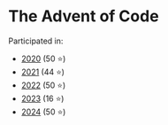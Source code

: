 The Advent of Code
=======================
Participated in:
*  [2020](2020/) (50 ⭐)
*  [2021](2021/) (44 ⭐)
*  [2022](2022/) (50 ⭐)
*  [2023](2023/) (16 ⭐)
*  [2024](2024/) (50 ⭐)
